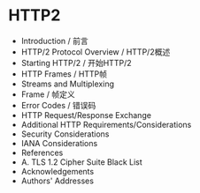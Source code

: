# HTTP2

* Introduction / 前言
* HTTP/2 Protocol Overview / HTTP/2概述
* Starting HTTP/2 / 开始HTTP/2
* HTTP Frames / HTTP帧
* Streams and Multiplexing
* Frame / 帧定义
* Error Codes / 错误码
* HTTP Request/Response Exchange
* Additional HTTP Requirements/Considerations
* Security Considerations
* IANA Considerations
* References
* A. TLS 1.2 Cipher Suite Black List
* Acknowledgements
* Authors' Addresses
